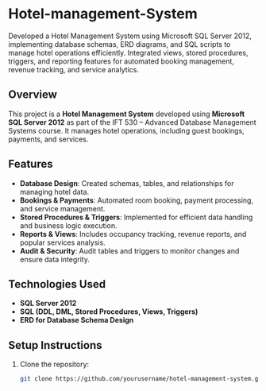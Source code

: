 # Hotel-management-System
Developed a Hotel Management System using Microsoft SQL Server 2012, implementing database schemas, ERD diagrams, and SQL scripts to manage hotel operations efficiently. Integrated views, stored procedures, triggers, and reporting features for automated booking management, revenue tracking, and service analytics.

## Overview
This project is a **Hotel Management System** developed using **Microsoft SQL Server 2012** as part of the IFT 530 – Advanced Database Management Systems course. It manages hotel operations, including guest bookings, payments, and services.

## Features
- **Database Design**: Created schemas, tables, and relationships for managing hotel data.  
- **Bookings & Payments**: Automated room booking, payment processing, and service management.  
- **Stored Procedures & Triggers**: Implemented for efficient data handling and business logic execution.  
- **Reports & Views**: Includes occupancy tracking, revenue reports, and popular services analysis.  
- **Audit & Security**: Audit tables and triggers to monitor changes and ensure data integrity.  

## Technologies Used
- **SQL Server 2012**
- **SQL (DDL, DML, Stored Procedures, Views, Triggers)**
- **ERD for Database Schema Design**

## Setup Instructions
1. Clone the repository:
   ```bash
   git clone https://github.com/yourusername/hotel-management-system.git
